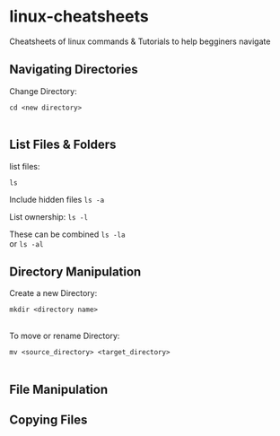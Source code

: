 # linux-cheatsheets
Cheatsheets of linux commands & Tutorials to help begginers navigate

## Navigating Directories

Change Directory:

`cd <new directory>`<br><br>

## List Files & Folders

list files:
 
`ls`  <br>
  
Include hidden files 
`ls -a`<br>

List ownership:
`ls -l`<br>
  
These can be combined
 `ls -la`<br>
  or 
  `ls -al`<br>


## Directory Manipulation

Create a new Directory:

`mkdir <directory name>` <br> <br>

To move or rename Directory:

`mv <source_directory> <target_directory>` <br> <br>


## File Manipulation



## Copying Files




